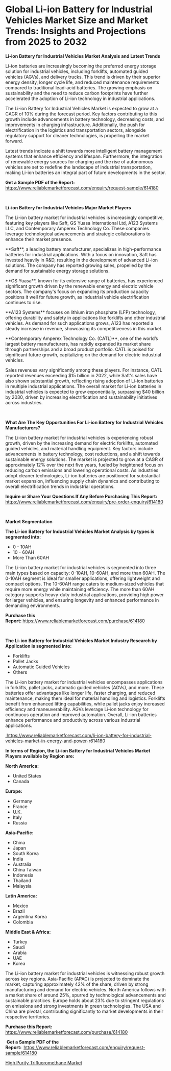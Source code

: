 <p><h1>Global Li-ion Battery for Industrial Vehicles Market Size and Market Trends: Insights and Projections from 2025 to 2032</h1></p><p><strong>Li-ion Battery for Industrial Vehicles Market Analysis and Latest Trends</strong></p>
<p><p>Li-ion batteries are increasingly becoming the preferred energy storage solution for industrial vehicles, including forklifts, automated guided vehicles (AGVs), and delivery trucks. This trend is driven by their superior energy density, longer cycle life, and reduced maintenance requirements compared to traditional lead-acid batteries. The growing emphasis on sustainability and the need to reduce carbon footprints have further accelerated the adoption of Li-ion technology in industrial applications.</p><p>The Li-ion Battery for Industrial Vehicles Market is expected to grow at a CAGR of 10% during the forecast period. Key factors contributing to this growth include advancements in battery technology, decreasing costs, and improvements in charging infrastructure. Additionally, the push for electrification in the logistics and transportation sectors, alongside regulatory support for cleaner technologies, is propelling the market forward.</p><p>Latest trends indicate a shift towards more intelligent battery management systems that enhance efficiency and lifespan. Furthermore, the integration of renewable energy sources for charging and the rise of autonomous vehicles are set to redefine the landscape of industrial transportation, making Li-ion batteries an integral part of future developments in the sector.</p></p>
<p><strong>Get a Sample PDF of the Report:&nbsp;</strong> <a href="https://www.reliablemarketforecast.com/enquiry/request-sample/614180?utm_campaign=2533&utm_medium=2&utm_source=Github&utm_content=ia&utm_term=24032025&utm_id=li-ion-battery-for-industrial-vehicles">https://www.reliablemarketforecast.com/enquiry/request-sample/614180</a></p>
<p>&nbsp;</p>
<p><strong>Li-ion Battery for Industrial Vehicles Major Market Players</strong></p>
<p><p>The Li-ion battery market for industrial vehicles is increasingly competitive, featuring key players like Saft, GS Yuasa International Ltd, A123 Systems LLC, and Contemporary Amperex Technology Co. These companies leverage technological advancements and strategic collaborations to enhance their market presence.</p><p>**Saft**, a leading battery manufacturer, specializes in high-performance batteries for industrial applications. With a focus on innovation, Saft has invested heavily in R&D, resulting in the development of advanced Li-ion solutions. The company has reported growing sales, propelled by the demand for sustainable energy storage solutions.</p><p>**GS Yuasa**, known for its extensive range of batteries, has experienced significant growth driven by the renewable energy and electric vehicle sectors. The company's focus on expanding its production capacity positions it well for future growth, as industrial vehicle electrification continues to rise.</p><p>**A123 Systems** focuses on lithium iron phosphate (LFP) technology, offering durability and safety in applications like forklifts and other industrial vehicles. As demand for such applications grows, A123 has reported a steady increase in revenue, showcasing its competitiveness in this market.</p><p>**Contemporary Amperex Technology Co. (CATL)**, one of the world’s largest battery manufacturers, has rapidly expanded its market share through partnerships and a broad product portfolio. CATL is poised for significant future growth, capitalizing on the demand for electric industrial vehicles.</p><p>Sales revenues vary significantly among these players. For instance, CATL reported revenues exceeding $15 billion in 2022, while Saft's sales have also shown substantial growth, reflecting rising adoption of Li-ion batteries in multiple industrial applications. The overall market for Li-ion batteries in industrial vehicles is expected to grow exponentially, surpassing $40 billion by 2030, driven by increasing electrification and sustainability initiatives across industries.</p></p>
<p>&nbsp;</p>
<p><strong>What Are The Key Opportunities For Li-ion Battery for Industrial Vehicles Manufacturers?</strong></p>
<p><p>The Li-ion battery market for industrial vehicles is experiencing robust growth, driven by the increasing demand for electric forklifts, automated guided vehicles, and material handling equipment. Key factors include advancements in battery technology, cost reductions, and a shift towards sustainable energy solutions. The market is projected to grow at a CAGR of approximately 12% over the next five years, fueled by heightened focus on reducing carbon emissions and lowering operational costs. As industries adopt cleaner technologies, Li-ion batteries are positioned for substantial market expansion, influencing supply chain dynamics and contributing to overall electrification trends in industrial operations.</p></p>
<p><strong>Inquire or Share Your Questions If Any Before Purchasing This Report:</strong> <a href="https://www.reliablemarketforecast.com/enquiry/pre-order-enquiry/614180?utm_campaign=2533&utm_medium=2&utm_source=Github&utm_content=ia&utm_term=24032025&utm_id=li-ion-battery-for-industrial-vehicles">https://www.reliablemarketforecast.com/enquiry/pre-order-enquiry/614180</a></p>
<p>&nbsp;</p>
<p><strong>Market Segmentation</strong></p>
<p><strong>The Li-ion Battery for Industrial Vehicles Market Analysis by types is segmented into:</strong></p>
<p><ul><li>0 - 10AH</li><li>10 - 60AH</li><li>More Than 60AH</li></ul></p>
<p><p>The Li-ion battery market for industrial vehicles is segmented into three main types based on capacity: 0-10AH, 10-60AH, and more than 60AH. The 0-10AH segment is ideal for smaller applications, offering lightweight and compact options. The 10-60AH range caters to medium-sized vehicles that require more energy while maintaining efficiency. The more than 60AH category supports heavy-duty industrial applications, providing high power for larger vehicles, and ensuring longevity and enhanced performance in demanding environments.</p></p>
<p><strong>Purchase this Report:&nbsp;</strong><a href="https://www.reliablemarketforecast.com/purchase/614180?utm_campaign=2533&utm_medium=2&utm_source=Github&utm_content=ia&utm_term=24032025&utm_id=li-ion-battery-for-industrial-vehicles">https://www.reliablemarketforecast.com/purchase/614180</a></p>
<p>&nbsp;</p>
<p><strong>The Li-ion Battery for Industrial Vehicles Market Industry Research by Application is segmented into:</strong></p>
<p><ul><li>Forklifts</li><li>Pallet Jacks</li><li>Automatic Guided Vehicles</li><li>Others</li></ul></p>
<p><p>The Li-ion battery market for industrial vehicles encompasses applications in forklifts, pallet jacks, automatic guided vehicles (AGVs), and more. These batteries offer advantages like longer life, faster charging, and reduced maintenance, making them ideal for material handling and logistics. Forklifts benefit from enhanced lifting capabilities, while pallet jacks enjoy increased efficiency and maneuverability. AGVs leverage Li-ion technology for continuous operation and improved automation. Overall, Li-ion batteries enhance performance and productivity across various industrial applications.</p></p>
<p><a href="https://www.reliablemarketforecast.com/li-ion-battery-for-industrial-vehicles-market-in-energy-and-power-r614180?utm_campaign=2533&utm_medium=2&utm_source=Github&utm_content=ia&utm_term=24032025&utm_id=li-ion-battery-for-industrial-vehicles">&nbsp;https://www.reliablemarketforecast.com/li-ion-battery-for-industrial-vehicles-market-in-energy-and-power-r614180</a></p>
<p><strong>In terms of Region, the Li-ion Battery for Industrial Vehicles Market Players available by Region are:</strong></p>
<p>
    <p> <strong> North America: </strong>
        <ul>
            <li>United States</li>
            <li>Canada</li>
        </ul>
        </p> 
    <p> <strong> Europe: </strong>
        <ul>
            <li>Germany</li>
            <li>France</li>
            <li>U.K.</li>
            <li>Italy</li>
            <li>Russia</li>
        </ul>
        </p> 
    <p> <strong> Asia-Pacific: </strong>
        <ul>
            <li>China</li>
            <li>Japan</li>
            <li>South Korea</li>
            <li>India</li>
            <li>Australia</li>
            <li>China Taiwan</li>
            <li>Indonesia</li>
            <li>Thailand</li>
            <li>Malaysia</li>
        </ul>
        </p> 
    <p> <strong> Latin America: </strong>
        <ul>
            <li>Mexico</li>
            <li>Brazil</li>
            <li>Argentina Korea</li>
            <li>Colombia</li>
        </ul>
        </p> 
    <p> <strong> Middle East & Africa: </strong>
        <ul>
            <li>Turkey</li>
            <li>Saudi</li>
            <li>Arabia</li>
            <li>UAE</li>
            <li>Korea</li>
        </ul>
    </p>
    </p>
<p><p>The Li-ion battery market for industrial vehicles is witnessing robust growth across key regions. Asia-Pacific (APAC) is projected to dominate the market, capturing approximately 42% of the share, driven by strong manufacturing and demand for electric vehicles. North America follows with a market share of around 25%, spurred by technological advancements and sustainable practices. Europe holds about 23% due to stringent regulations on emissions and strong investments in green technologies. The USA and China are pivotal, contributing significantly to market developments in their respective territories.</p></p>
<p><strong>Purchase this Report: </strong><a href="https://www.reliablemarketforecast.com/purchase/614180?utm_campaign=2533&utm_medium=2&utm_source=Github&utm_content=ia&utm_term=24032025&utm_id=li-ion-battery-for-industrial-vehicles">https://www.reliablemarketforecast.com/purchase/614180</a></p>
<p>&nbsp;<strong>Get a Sample PDF of the Report:&nbsp;&nbsp;</strong><a href="https://www.reliablemarketforecast.com/enquiry/request-sample/614180?utm_campaign=2533&utm_medium=2&utm_source=Github&utm_content=ia&utm_term=24032025&utm_id=li-ion-battery-for-industrial-vehicles">https://www.reliablemarketforecast.com/enquiry/request-sample/614180</a></p>
<p><strong></strong></p>
<p><p><a href="https://github.com/pearlinewhite4692/Market-Research-Report-List-1/blob/main/high-purity-trifluoromethane-market.md?utm_campaign=2533&utm_medium=2&utm_source=Github&utm_content=ia&utm_term=24032025&utm_id=li-ion-battery-for-industrial-vehicles">High Purity Trifluoromethane Market</a></p></p>